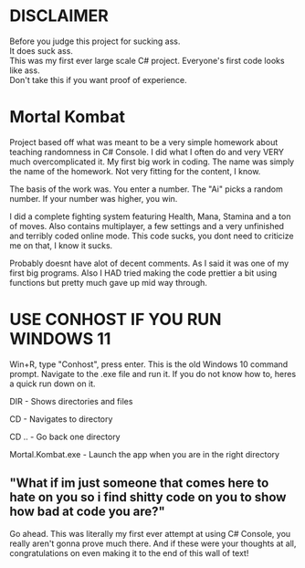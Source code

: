 # DISCLAIMER
Before you judge this project for sucking ass.<br>
It does suck ass.<br>
This was my first ever large scale C# project. Everyone's first code looks like ass.<br>
Don't take this if you want proof of experience.<br>

# Mortal Kombat
Project based off what was meant to be a very simple homework about teaching randomness in C# Console. I did what I often do and very VERY much overcomplicated it. My first big work in coding. The name was simply the name of the homework. Not very fitting for the content, I know.

The basis of the work was.
You enter a number.
The "Ai" picks a random number.
If your number was higher, you win.

I did a complete fighting system featuring Health, Mana, Stamina and a ton of moves.
Also contains multiplayer, a few settings and a very unfinished and terribly coded online mode. This code sucks, you dont need to criticize me on that, I know it sucks.

Probably doesnt have alot of decent comments. As I said it was one of my first big programs.
Also I HAD tried making the code prettier a bit using functions but pretty much gave up mid way through.

# USE CONHOST IF YOU RUN WINDOWS 11
Win+R, type "Conhost", press enter. This is the old Windows 10 command prompt.
Navigate to the .exe file and run it.
If you do not know how to, heres a quick run down on it.

DIR - Shows directories and files

CD - Navigates to directory

CD .. - Go back one directory

Mortal.Kombat.exe - Launch the app when you are in the right directory

## "What if im just someone that comes here to hate on you so i find shitty code on you to show how bad at code you are?"
Go ahead.
This was literally my first ever attempt at using C# Console, you really aren't gonna prove much there.
And if these were your thoughts at all, congratulations on even making it to the end of this wall of text!
